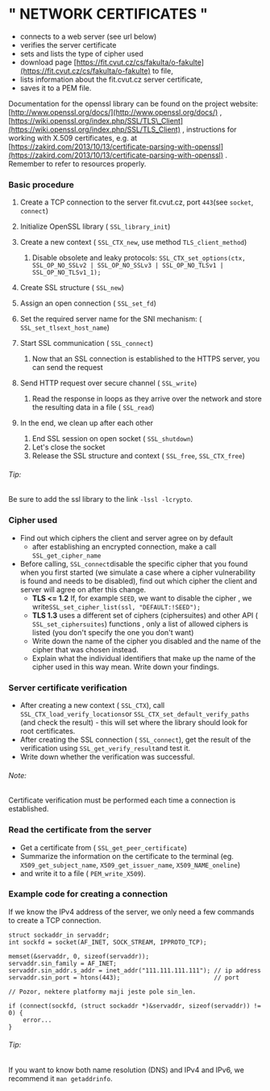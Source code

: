 # " NETWORK CERTIFICATES "

-   connects to a web server (see url below)
-   verifies the server certificate
-   sets and lists the type of cipher used
-   download page [https://fit.cvut.cz/cs/fakulta/o-fakulte](https://fit.cvut.cz/cs/fakulta/o-fakulte) to file,
-   lists information about the fit.cvut.cz server certificate,
-   saves it to a PEM file.

Documentation for the openssl library can be found on the project website: [http://www.openssl.org/docs/](http://www.openssl.org/docs/) , [https://wiki.openssl.org/index.php/SSL/TLS\_Client](https://wiki.openssl.org/index.php/SSL/TLS_Client) , instructions for working with X.509 certificates, e.g. at [https://zakird.com/2013/10/13/certificate-parsing-with-openssl](https://zakird.com/2013/10/13/certificate-parsing-with-openssl) . Remember to refer to resources properly.

### Basic procedure

1.  Create a TCP connection to the server fit.cvut.cz, port `443`(see `socket`, `connect`)
2.  Initialize OpenSSL library ( `SSL_library_init`)
3.  Create a new context ( `SSL_CTX_new`, use method `TLS_client_method`)
    1.  Disable obsolete and leaky protocols: `SSL_CTX_set_options(ctx, SSL_OP_NO_SSLv2 | SSL_OP_NO_SSLv3 | SSL_OP_NO_TLSv1 | SSL_OP_NO_TLSv1_1);`

4.  Create SSL structure ( `SSL_new`)
5.  Assign an open connection ( `SSL_set_fd`)
6.  Set the required server name for the SNI mechanism: ( `SSL_set_tlsext_host_name`)
7.  Start SSL communication ( `SSL_connect`)
    1.  Now that an SSL connection is established to the HTTPS server, you can send the request

8.  Send HTTP request over secure channel ( `SSL_write`)
    1.  Read the response in loops as they arrive over the network and store the resulting data in a file ( `SSL_read`)

9.  In the end, we clean up after each other
    1.  End SSL session on open socket ( `SSL_shutdown`)
    2.  Let's close the socket
    3.  Release the SSL structure and context ( `SSL_free`, `SSL_CTX_free`)

###### Tip:

Be sure to add the ssl library to the link `-lssl -lcrypto`.

### Cipher used

-   Find out which ciphers the client and server agree on by default
    -   after establishing an encrypted connection, make a call `SSL_get_cipher_name`
-   Before calling, `SSL_connect`disable the specific cipher that you found when you first started (we simulate a case where a cipher vulnerability is found and needs to be disabled), find out which cipher the client and server will agree on after this change.
    -   **TLS \<= 1.2** If, for example `SEED`, we want to disable the cipher , we write`SSL_set_cipher_list(ssl, "DEFAULT:!SEED");`
    -   **TLS 1.3** uses a different set of ciphers (ciphersuites) and other API ( `SSL_set_ciphersuites`) functions , only a list of allowed ciphers is listed (you don't specify the one you don't want)
    -   Write down the name of the cipher you disabled and the name of the cipher that was chosen instead.
    -   Explain what the individual identifiers that make up the name of the cipher used in this way mean. Write down your findings.

### Server certificate verification

-   After creating a new context ( `SSL_CTX`), call `SSL_CTX_load_verify_locations`or `SSL_CTX_set_default_verify_paths` (and check the result) - this will set where the library should look for root certificates.
-   After creating the SSL connection ( `SSL_connect`), get the result of the verification using `SSL_get_verify_result`and test it.
-   Write down whether the verification was successful.

###### Note:

Certificate verification must be performed each time a connection is established.

### Read the certificate from the server

-   Get a certificate from ( `SSL_get_peer_certificate`)
-   Summarize the information on the certificate to the terminal (eg. `X509_get_subject_name`, `X509_get_issuer_name`, `X509_NAME_oneline`)
-   and write it to a file ( `PEM_write_X509`).

### Example code for creating a connection

If we know the IPv4 address of the server, we only need a few commands to create a TCP connection.

``` {.highlightjs-ext .highlight}
struct sockaddr_in servaddr;
int sockfd = socket(AF_INET, SOCK_STREAM, IPPROTO_TCP);

memset(&servaddr, 0, sizeof(servaddr));
servaddr.sin_family = AF_INET;
servaddr.sin_addr.s_addr = inet_addr("111.111.111.111"); // ip address
servaddr.sin_port = htons(443);                          // port

// Pozor, nektere platformy maji jeste pole sin_len.

if (connect(sockfd, (struct sockaddr *)&servaddr, sizeof(servaddr)) != 0) {
    error...
}
```

###### Tip:

If you want to know both name resolution (DNS) and IPv4 and IPv6, we recommend it `man getaddrinfo`.
